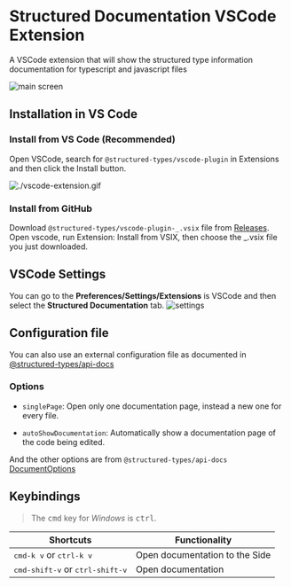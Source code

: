 # Structured Documentation VSCode Extension

A VSCode extension that will show the structured type information documentation for typescript and javascript files

![main screen](https://github.com/ccontrols/structured-types/raw/master/packages/vscode-plugin/main-screen.jpg)

## Installation in VS Code

### Install from VS Code (Recommended)

Open VSCode, search for `@structured-types/vscode-plugin` in Extensions and then click the Install button.

![./vscode-extension.gif](https://github.com/ccontrols/structured-types/raw/master/packages/vscode-plugin/vscode-extension.gif)

### Install from GitHub

Download `@structured-types/vscode-plugin-_.vsix` file from [Releases](https://github.com/ccontrols/structured-types/raw/master/packages/vscode-plugin/releases).
Open vscode, run Extension: Install from VSIX, then choose the \_.vsix file you just downloaded.

## VSCode Settings

You can go to the **Preferences/Settings/Extensions** is VSCode and then select the **Structured Documentation** tab.
![settings](https://github.com/ccontrols/structured-types/raw/master/packages/vscode-plugin/settings.jpg)

## Configuration file

You can also use an external configuration file as documented in [@structured-types/api-docs](https://github.com/ccontrols/structured-types/tree/master/packages/api-docs#configuration)

### Options

- `singlePage`: Open only one documentation page, instead a new one for every file.

- `autoShowDocumentation`: Automatically show a documentation page of the code being edited.

And the other options are from `@structured-types/api-docs` [DocumentOptions](https://github.com/ccontrols/structured-types/tree/master/packages/api-docs#documentationoptions)

## Keybindings

> The <kbd>cmd</kbd> key for _Windows_ is <kbd>ctrl</kbd>.

| Shortcuts                                         | Functionality                  |
| ------------------------------------------------- | ------------------------------ |
| <kbd>cmd-k v</kbd> or <kbd>ctrl-k v</kbd>         | Open documentation to the Side |
| <kbd>cmd-shift-v</kbd> or <kbd>ctrl-shift-v</kbd> | Open documentation             |
